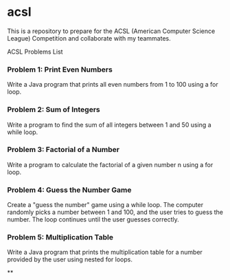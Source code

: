 # acsl

This is a repository to prepare for the ACSL (American Computer Science League) Competition and collaborate with my teammates.

ACSL Problems List

### Problem 1: Print Even Numbers

Write a Java program that prints all even numbers from 1 to 100 using a for loop.

### Problem 2: Sum of Integers

Write a program to find the sum of all integers between 1 and 50 using a while loop.

### Problem 3: Factorial of a Number

Write a program to calculate the factorial of a given number n using a for loop.

### Problem 4: Guess the Number Game

Create a "guess the number" game using a while loop. The computer randomly picks a number between 1 and 100, and the user tries to guess the number. The loop continues until the user guesses correctly.

### Problem 5: Multiplication Table

Write a Java program that prints the multiplication table for a number provided by the user using nested for loops.

**
